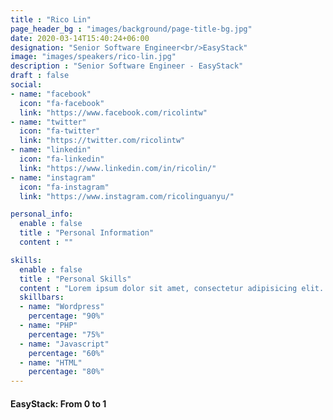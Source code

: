 ```yaml
---
title : "Rico Lin"
page_header_bg : "images/background/page-title-bg.jpg"
date: 2020-03-14T15:40:24+06:00
designation: "Senior Software Engineer<br/>EasyStack"
image: "images/speakers/rico-lin.jpg"
description : "Senior Software Engineer - EasyStack"
draft : false
social:
- name: "facebook"
  icon: "fa-facebook"
  link: "https://www.facebook.com/ricolintw"
- name: "twitter"
  icon: "fa-twitter"
  link: "https://twitter.com/ricolintw"
- name: "linkedin"
  icon: "fa-linkedin"
  link: "https://www.linkedin.com/in/ricolin/"
- name: "instagram"
  icon: "fa-instagram"
  link: "https://www.instagram.com/ricolinguanyu/"

personal_info:
  enable : false
  title : "Personal Information"
  content : ""

skills:
  enable : false
  title : "Personal Skills"
  content : "Lorem ipsum dolor sit amet, consectetur adipisicing elit. Excepturi explicabo suscipit deleniti voluptatum quos nostrum iure doloremque."
  skillbars:
  - name: "Wordpress"
    percentage: "90%"
  - name: "PHP"
    percentage: "75%"
  - name: "Javascript"
    percentage: "60%"
  - name: "HTML"
    percentage: "80%"
---
```

#### EasyStack: From 0 to 1

